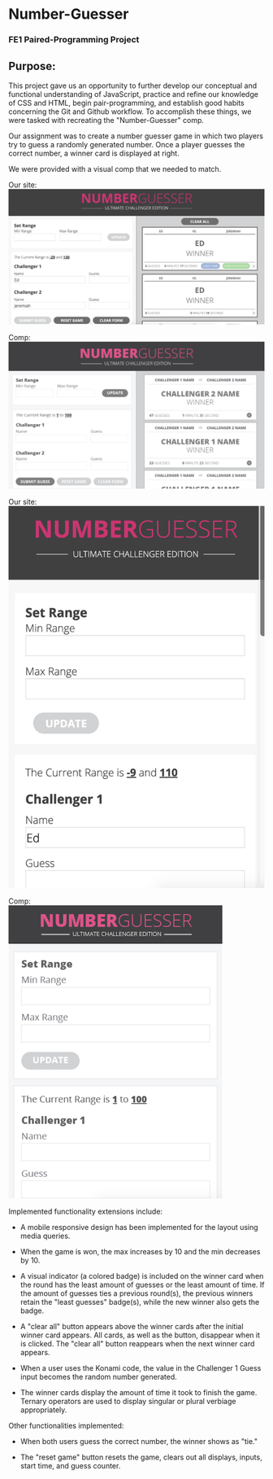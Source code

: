# Number-Guesser

### FE1 Paired-Programming Project

## Purpose:

This project gave us an opportunity to further develop our conceptual and functional understanding of JavaScript, practice and refine our knowledge of CSS and HTML, begin pair-programming, and establish good habits concerning the Git and Github workflow. To accomplish these things, we were tasked with recreating the "Number-Guesser" comp.

Our assignment was to create a number guesser game in which two players try to guess a randomly generated number. Once a player guesses the correct number, a winner card is displayed at right.

We were provided with a visual comp that we needed to match.

Our site:
![alt="Screen shot of main page"](assets/main-screen2.png)

Comp:
![alt="Screen shot of main page comp"](assets/main-comp2.png)

Our site:  
![alt="Screen shot of mobile page"](assets/mobile-screen3.png)

Comp:  
![alt="Screen shot of main page comp"](assets/mobile-comp2.png)

Implemented functionality extensions include:

* A mobile responsive design has been implemented for the layout using media queries.

* When the game is won, the max increases by 10 and the min decreases by 10.

* A visual indicator (a colored badge) is included on the winner card when the round has the least amount of guesses or the least amount of time. If the amount of guesses ties a previous round(s), the previous winners retain the "least guesses" badge(s), while the new winner also gets the badge.

* A "clear all" button appears above the winner cards after the initial winner card appears. All cards, as well as the button, disappear when it is clicked. The "clear all" button reappears when the next winner card appears.

* When a user uses the Konami code, the value in the Challenger 1 Guess input becomes the random number generated.

* The winner cards display the amount of time it took to finish the game. Ternary operators are used to display singular or plural verbiage appropriately.

Other functionalities implemented:

* When both users guess the correct number, the winner shows as "tie."

* The "reset game" button resets the game, clears out all displays, inputs, start time, and guess counter.
